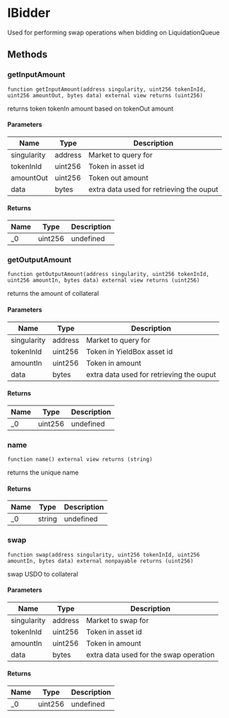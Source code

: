 # IBidder





Used for performing swap operations when bidding on LiquidationQueue



## Methods

### getInputAmount

```solidity
function getInputAmount(address singularity, uint256 tokenInId, uint256 amountOut, bytes data) external view returns (uint256)
```

returns token tokenIn amount based on tokenOut amount



#### Parameters

| Name | Type | Description |
|---|---|---|
| singularity | address | Market to query for |
| tokenInId | uint256 | Token in asset id |
| amountOut | uint256 | Token out amount |
| data | bytes | extra data used for retrieving the ouput |

#### Returns

| Name | Type | Description |
|---|---|---|
| _0 | uint256 | undefined |

### getOutputAmount

```solidity
function getOutputAmount(address singularity, uint256 tokenInId, uint256 amountIn, bytes data) external view returns (uint256)
```

returns the amount of collateral



#### Parameters

| Name | Type | Description |
|---|---|---|
| singularity | address | Market to query for |
| tokenInId | uint256 | Token in YieldBox asset id |
| amountIn | uint256 | Token in amount |
| data | bytes | extra data used for retrieving the ouput |

#### Returns

| Name | Type | Description |
|---|---|---|
| _0 | uint256 | undefined |

### name

```solidity
function name() external view returns (string)
```

returns the unique name




#### Returns

| Name | Type | Description |
|---|---|---|
| _0 | string | undefined |

### swap

```solidity
function swap(address singularity, uint256 tokenInId, uint256 amountIn, bytes data) external nonpayable returns (uint256)
```

swap USDO to collateral



#### Parameters

| Name | Type | Description |
|---|---|---|
| singularity | address | Market to swap for |
| tokenInId | uint256 | Token in asset id |
| amountIn | uint256 | Token in amount |
| data | bytes | extra data used for the swap operation |

#### Returns

| Name | Type | Description |
|---|---|---|
| _0 | uint256 | undefined |




